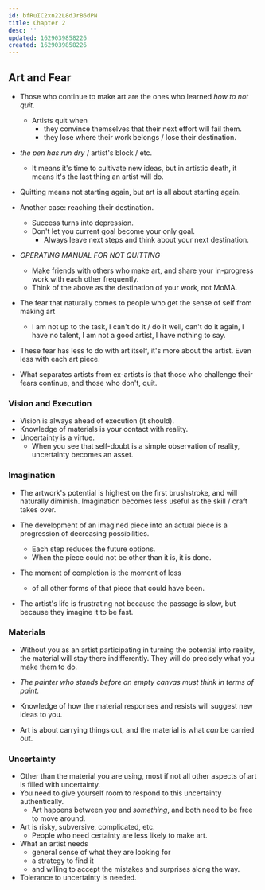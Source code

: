 ```yaml
---
id: bfRuIC2xn22L8dJrB6dPN
title: Chapter 2
desc: ''
updated: 1629039858226
created: 1629039858226
---
```


## Art and Fear

- Those who continue to make art are the ones who learned _how to not quit_.
  - Artists quit when 
    - they convince themselves that their next effort will fail them.
    - they lose where their work belongs / lose their destination.
- _the pen has run dry_ / artist's block / etc.
  - It means it's time to cultivate new ideas, but in artistic death, it means it's the last thing an artist will do.
- Quitting means not starting again, but art is all about starting again.

- Another case: reaching their destination.
  - Success turns into depression.
  - Don't let you current goal become your only goal.
    - Always leave next steps and think about your next destination.

- _OPERATING MANUAL FOR NOT QUITTING_
  - Make friends with others who make art, and share your in-progress work with each other frequently.
  - Think of the above as the destination of your work, not MoMA.

- The fear that naturally comes to people who get the sense of self from making art
  - I am not up to the task, I can't do it / do it well, can't do it again, I have no talent, I am not a good artist, I have nothing to say.

- These fear has less to do with art itself, it's more about the artist. Even less with each art piece.
- What separates artists from ex-artists is that those who challenge their fears continue, and those who don't, quit.

### Vision and Execution
- Vision is always ahead of execution (it should).
- Knowledge of materials is your contact with reality.
- Uncertainty is a virtue.
  - When you see that self-doubt is a simple observation of reality, uncertainty becomes an asset.

### Imagination
- The artwork's potential is highest on the first brushstroke, and will naturally diminish. Imagination becomes less useful as the skill / craft takes over.

- The development of an imagined piece into an actual piece is a progression of decreasing possibilities.
  - Each step reduces the future options.
  - When the piece could not be other than it is, it is done.

- The moment of completion is the moment of loss
  - of all other forms of that piece that could have been.

- The artist's life is frustrating not because the passage is slow, but because they imagine it to be fast.

### Materials
- Without you as an artist participating in turning the potential into reality, the material will stay there indifferently. They will do precisely what you make them to do.

- _The painter who stands before an empty canvas must think in terms of paint_.
- Knowledge of how the material responses and resists will suggest new ideas to you.
- Art is about carrying things out, and the material is what _can_ be carried out.

### Uncertainty
- Other than the material you are using, most if not all other aspects of art is filled with uncertainty.
- You need to give yourself room to respond to this uncertainty authentically.
  - Art happens between _you_ and _something_, and both need to be free to move around.
- Art is risky, subversive, complicated, etc.
  - People who need certainty are less likely to make art.
- What an artist needs
  - general sense of what they are looking for
  - a strategy to find it
  - and willing to accept the mistakes and surprises along the way.
- Tolerance to uncertainty is needed.
